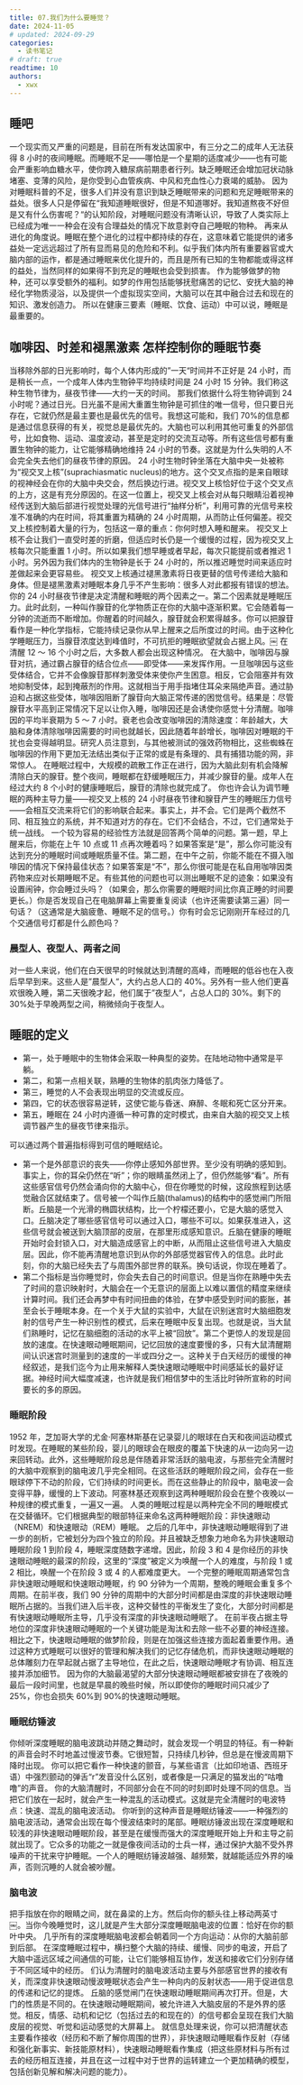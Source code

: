 ```yaml
---
title: 07.我们为什么要睡觉？
date: 2024-11-05
# updated: 2024-09-29
categories:
  - 读书笔记
# draft: true
readtime: 10
authors:
  - xwx
---
```


## 睡吧

一个现实而又严重的问题是，目前在所有发达国家中，有三分之二的成年人无法获得 8 小时的夜间睡眠。而睡眠不足——哪怕是一个星期的适度减少——也有可能会严重影响血糖水平，使你跨入糖尿病前期患者行列。缺乏睡眠还会增加冠状动脉堵塞、变薄的风险，是你受到心血管疾病、中风和充血性心力衰竭的威胁。
因为对睡眠科普的不足，很多人们并没有意识到缺乏睡眠带来的问题和充足睡眠带来的益处。很多人只是停留在“我知道睡眠很好，但是不知道哪好。我知道熬夜不好但是又有什么伤害呢？“的认知阶段，对睡眠问题没有清晰认识，导致了人类实际上已经成为唯一一种会在没有合理益处的情况下故意剥夺自己睡眠的物种。
再来从进化的角度说。睡眠在整个进化的过程中都持续的存在，这意味着它能提供的诸多益处一定远远超过了所有显而易见的危险和不利。似乎我们体内所有重要器官或大脑内部的运作，都是通过睡眠来优化提升的，而且是所有已知的生物都能或得这样的益处，当然同样的如果得不到充足的睡眠也会受到损害。
作为能够做梦的物种，还可以享受额外的福利。如梦的作用包括能够抚慰痛苦的记忆、安抚大脑的神经化学物质浸浴，以及提供一个虚拟现实空间，大脑可以在其中融合过去和现在的知识、激发创造力。
所以在健康三要素（睡眠、饮食、运动）中可以说，睡眠是最重要的。

## 咖啡因、时差和褪黑激素 怎样控制你的睡眠节奏

当移除外部的日光影响时，每个人体内形成的”一天“时间并不正好是 24 小时，而是稍长一点，一个成年人体内生物钟平均持续时间是 24 小时 15 分钟。我们称这种生物节律为，昼夜节律——大约一天的时间。
那我们依据什么将生物钟调到 24 小时呢？通过日光。日光虽不是闹大重置生物钟是可抓住的唯一信号，但只要日光存在，它就仍然是最主要也是最优先的信号。我想这可能和，我们 70%的信息都是通过信息获得的有关，视觉总是最优先的。大脑也可以利用其他可重复的外部信号，比如食物、运动、温度波动，甚至是定时的交流互动等。所有这些信号都有重置生物钟的能力，让它能够精确地维持 24 小时的节奏。这就是为什么失明的人不会完全失去他们的昼夜节律的原因。
24 小时生物时钟坐落在大脑中央一处被称为“视交叉上核”(suprachiasmatic nucleus)的地方。这个交叉点指的是来自眼球的视神经会在你的大脑中央交会，然后换边行进。视交叉上核恰好位于这个交叉点的上方，这是有充分原因的。在这一位置上，视交叉上核会对从每只眼睛沿着视神经传送到大脑后部进行视觉处理的光信号进行“抽样分析”，利用可靠的光信号来校准不准确的内在时间，将其重置为精确的 24 小时周期，从而防止任何偏差。视交叉上核控制着大量的行为，包括这一章的重点：你何时想入睡和醒来。
视交叉上核不会让我们一直受时差的折磨，但适应时长仍是一个缓慢的过程，因为视交叉上核每次只能重置 1 小时。所以如果我们想早睡或者早起，每次只能提前或者推迟 1 小时。另外因为我们体内的生物钟是长于 24 小时的，所以推迟睡觉时间来适应时差做起来会更容易些。
视交叉上核通过褪黑激素将日夜更替的信号传递给大脑和身体。但是褪黑激素对睡眠本身几乎不产生影响：很多人对此都报有错误的想法。
你的 24 小时昼夜节律是决定清醒和睡眠的两个因素之一。第二个因素就是睡眠压力。此时此刻，一种叫作腺苷的化学物质正在你的大脑中逐渐积累。它会随着每一分钟的流逝而不断增加。你醒着的时间越久，腺苷就会积累得越多。你可以把腺苷看作是一种化学指标，它能持续记录你从早上醒来之后所度过的时间。由于这种化学睡眠压力，当腺苷浓度达到峰值时，不可抗拒的睡眠欲望就会占据上风。￼ 在清醒 12 ～ 16 个小时之后，大多数人都会出现这种情况。
在大脑中，咖啡因与腺苷对抗，通过霸占腺苷的结合位点——即受体——来发挥作用。一旦咖啡因与这些受体结合，它并不会像腺苷那样刺激受体来使你产生困意。相反，它会阻塞并有效地抑制受体，起到掩蔽剂的作用。这就相当于用手指堵住耳朵来隔绝声音。通过胁迫和占据这些受体，咖啡因阻断了腺苷向大脑正常传递的困觉信号。结果是：尽管腺苷水平高到正常情况下足以让你入睡，咖啡因还是会诱使你感觉十分清醒。咖啡因的平均半衰期为 5 ～ 7 小时。衰老也会改变咖啡因的清除速度：年龄越大，大脑和身体清除咖啡因需要的时间也就越长，因此随着年龄增长，咖啡因对睡眠的干扰也会变得越明显。研究人员注意到，与其他被测试的强效药物相比，这些蜘蛛在咖啡因的作用下更加无法结出类似于正常的或是有条理的、具有捕猎功能的网，非常惊人。
在睡眠过程中，大规模的疏散工作正在进行，因为大脑此刻有机会降解清除白天的腺苷。整个夜间，睡眠都在舒缓睡眠压力，并减少腺苷的量。成年人在经过大约 8 个小时的健康睡眠后，腺苷的清除也就完成了。
你也许会认为调节睡眠的两种主导力量——视交叉上核的 24 小时昼夜节律和腺苷产生的睡眠压力信号——会相互交流来将它们的影响联合起来。事实上，并不会。它们是两个截然不同、相互独立的系统，并不知道对方的存在。它们不会结合，不过，它们通常处于统一战线。
一个较为容易的经验性方法就是回答两个简单的问题。第一题，早上醒来后，你能在上午 10 点或 11 点再次睡着吗？如果答案是“是”，那么你可能没有达到充分的睡眠时间或睡眠质量不佳。第二题，在中午之前，你能不能在不摄入咖啡因的情况下保持最佳状态？如果答案是“不”，那么你很可能是在私自用咖啡因类药物来应对长期睡眠不足。有些其他的问题也可以测出睡眠不足的迹象：如果没有设置闹钟，你会睡过头吗？（如果会，那么你需要的睡眠时间比你真正睡的时间要更长。）你是否发现自己在电脑屏幕上需要重复阅读（也许还需要读第三遍）同一句话？（这通常是大脑疲惫、睡眠不足的信号。）你有时会忘记刚刚开车经过的几个交通信号灯都是什么颜色吗？

### 晨型人、夜型人、两者之间

对一些人来说，他们在白天很早的时候就达到清醒的高峰，而睡眠的低谷也在入夜后早早到来。这些人是”晨型人“，大约占总人口的 40%。另外有一些人他们更喜欢很晚入睡，第二天很晚才起，他们属于”夜型人“，占总人口的 30%。剩下的 30%处于早晚两型之间，稍微倾向于夜型人。

## 睡眠的定义

- 第一，处于睡眠中的生物体会采取一种典型的姿势。在陆地动物中通常是平躺。
- 第二，和第一点相关联，熟睡的生物体的肌肉张力降低了。
- 第三，睡觉的人不会表现出明显的交流或反应。
- 第四，它的状态很容易逆转，这使它能与昏迷、麻醉、冬眠和死亡区分开来。
- 第五，睡眠在 24 小时内遵循一种可靠的定时模式，由来自大脑的视交叉上核调节器产生的昼夜节律来指示。

可以通过两个普遍指标得到可信的睡眠结论。

- 第一个是外部意识的丧失——你停止感知外部世界。至少没有明确的感知到。事实上，你的耳朵仍然在“听”；你的眼睛虽然闭上了，但仍然能够“看”。所有这些感官信号仍然会涌向你的大脑中心，但在你睡觉的时候，这段旅程到达感觉融合区就结束了。信号被一个叫作丘脑(thalamus)的结构中的感觉闸门所阻断。丘脑是一个光滑的椭圆状结构，比一个柠檬还要小，它是大脑的感觉入口。丘脑决定了哪些感官信号可以通过入口，哪些不可以。如果获准进入，这些信号就会被送到大脑顶部的皮层，在那里形成感知意识。丘脑在健康的睡眠开始时会封锁入口，对大脑造成感官上的中断，从而阻止这些信号进入大脑皮层。因此，你不能再清醒地意识到从你的外部感觉器官传入的信息。此时此刻，你的大脑已经失去了与周围外部世界的联系。换句话说，你现在睡着了。
- 第二个指标是当你睡觉时，你会失去自己的时间意识。但是当你在熟睡中失去了时间的意识映射时，大脑会在一个无意识的层面上以难以置信的精度来继续计算时间。我们还会再梦中有时间扭曲的体验，在梦中感受到时间的膨胀，甚至会长于睡眠本身。在一个关于大鼠的实验中，大鼠在识别迷宫时大脑细胞发射的信号产生一种识别性的模式，后来在睡眠中反复出现。也就是说，当大鼠们熟睡时，记忆在脑细胞的活动的水平上被“回放”。第二个更惊人的发现是回放的速度。在快速眼动睡眠期间，记忆回放的速度要慢的多，只有大鼠清醒期间认识迷宫时测量到的速度的一半或四分之一。这种关于白天经历的缓慢的神经叙述，是我们迄今为止用来解释人类快速眼动睡眠中时间感延长的最好证据。神经时间大幅度减速，也许就是我们相信梦中的生活比时钟所宣称的时间要长的多的原因。

### 睡眠阶段

1952 年，芝加哥大学的尤金·阿塞林斯基在记录婴儿的眼球在白天和夜间运动模式时发现。在睡眠的某些阶段，婴儿的眼球会在眼皮的覆盖下快速的从一边向另一边来回转动。此外，这些睡眠阶段总是伴随着非常活跃的脑电波，与那些完全清醒时的大脑中观察到的脑电波几乎完全相同。在这些活跃的睡眠阶段之间，会存在一些眼球停下不动的阶段，它们持续的时间更长。而在这些静止的阶段中，脑电波一会变得平静，缓慢的上下波动。阿塞林基还观察到这两种睡眠阶段会在整个夜晚以一种规律的模式重复，一遍又一遍。
人类的睡眠过程是以两种完全不同的睡眠模式在交替循环。它们根据典型的眼部特征来命名这两种睡眠阶段：非快速眼动（NREM）和快速眼动（REM）睡眠。
之后的几年中，非快速眼动睡眠得到了进一步的剖析，它被划分为四个独立的阶段。并且被缺乏想象力地命名为非快速眼动睡眠阶段 1 到阶段 4，睡眠深度随数字递增。因此，阶段 3 和 4 是你经历的非快速眼动睡眠的最深的阶段，这里的“深度”被定义为唤醒一个人的难度，与阶段 1 或 2 相比，唤醒一个在阶段 3 或 4 的人都难度更大。
一个完整的睡眠周期通常包含非快速眼动睡眠和快速眼动睡眠，约 90 分钟为一个周期，整晚的睡眠会重复多个周期。在前半夜，我们 90 分钟的周期中的大部分时间都是由深度的非快速眼动睡眠所占据的。当我们进入后半夜，这种交替性的平衡发生了变化，大部分时间都是有快速眼动睡眠所主导，几乎没有深度的非快速眼动睡眠了。
在前半夜占据主导地位的深度非快速眼动睡眠的一个关键功能是淘汰和去除一些不必要的神经连接。相比之下，快速眼动睡眠的做梦阶段，则是在加强这些连接方面起着重要作用。通过这种方式睡眠可以很好的管理和解决我们的记忆存储危机，而非快速眼动睡眠的总体雕刻力在早起就占据了主导地位，在此之后，快速眼动睡眠才有协调、相互连接并添加细节。
因为你的大脑最渴望的大部分快速眼动睡眠都被安排在了夜晚的最后一段时间里，也就是早晨的晚些时候，所以即使你的睡眠时间只减少了 25%，你也会损失 60%到 90%的快速眼动睡眠。

### 睡眠纺锤波

你倾听深度睡眠的脑电波跳动并随之舞动时，就会发现一个明显的特征。有一种新的声音会时不时地盖过慢波节奏。它很短暂，只持续几秒钟，但总是在慢波周期下降时出现。
你可以把它看作一种快速的颤音，与某些语言（比如印地语、西班牙语）中强烈颤动的弹舌“r”发音没什么区别，或者像是一只满足的猫发出的“咕噜噜”的声音。
你的大脑清醒时，不同部分会在不同的时刻即时处理不同的信息。当把它们放在一起时，就会产生一种混乱的活动模式。这就是完全清醒时的电波特点：快速、混乱的脑电波活动。
你听到的这种声音是睡眠纺锤波——一种强烈的脑电波活动，通常会出现在每个慢波结束时的尾部。睡眠纺锤波出现在深度睡眠和较浅的非快速眼动睡眠阶段，甚至是在缓慢而强大的深度睡眠开始上升和主导之前就出现了。它众多的功能之一就是像夜间活动的士兵一样，通过保护大脑不受外界噪声的干扰来守护睡眠。一个人的睡眠纺锤波越强、越频繁，就越能适应外界的噪声，否则沉睡的人就会被吵醒。

### 脑电波

把手指放在你的眼睛之间，就在鼻梁的上方。然后向你的额头往上移动两英寸 ￼。当你今晚睡觉时，这儿就是产生大部分深度睡眠脑电波的位置：恰好在你的额叶中央。
几乎所有的深度睡眠脑电波都会朝着同一个方向运动：从你的大脑前部到后部。
在深度睡眠过程中，横扫整个大脑的持续、缓慢、同步的电波，开启了大脑中遥远区域之间通信的可能，让它们能够相互协作，发送和接收它们分别存储于不同区域中的经历。
们认为清醒时的脑电波活动主要与外部感官世界的接收有关，而深度非快速眼动慢波睡眠状态会产生一种向内的反射状态——用于促进信息的传递和记忆的提炼。
丘脑的感觉闸门在快速眼动睡眠期间再次打开。但是，大门的性质是不同的。在快速眼动睡眠期间，被允许进入大脑皮层的不是外界的感觉。相反，情感、动机和记忆（包括过去的和现在的）的信号都会呈现在我们大脑皮层的视觉、听觉和运动感觉的大屏幕上。
就信息处理来说，你可以把清醒状态主要看作接收（经历和不断了解你周围的世界），非快速眼动睡眠看作反射（存储和强化新事实、新技能原材料），快速眼动睡眠看作集成（把这些原材料与所有过去的经历相互连接，并且在这一过程中对于世界的运转建立一个更加精确的模型，包括创新见解和解决问题的能力）。

<!-- Giscus 评论区 -->
<script src="https://giscus.app/client.js"
        data-repo="xududu/comment"
        data-repo-id="R_kgDOM38V-w"
        data-category="General"
        data-category-id="DIC_kwDOM38V-84Ci1xc"
        data-mapping="pathname"
        data-strict="0"
        data-reactions-enabled="1"
        data-emit-metadata="1"
        data-input-position="top"
        data-theme="preferred_color_scheme"
        data-lang="zh-CN"
        data-loading="lazy"
        crossorigin="anonymous"
        async>
</script>
